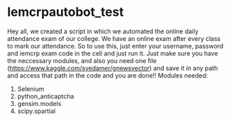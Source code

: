 # Iemcrpautobot_test
Hey all, we created a script in which we automated the online daily attendance exam of our college. We have an online exam after every class to mark our attendance.
So to use this, just enter your username, password and iemcrp exam code in the cell and just run it. Just make sure you have the neccessary modules, and also you need one file (https://www.kaggle.com/syedamer/gnewsvector) and save it in any path and access that path in the code and you are done!! 
Modules needed:
1. Selenium
2. python_anticaptcha
3. gensim.models
4. scipy.spartial
